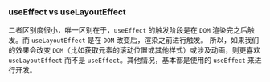 ### useEffect vs useLayoutEffect

二者区别度很小，唯一区别在于，`useEffect` 的触发阶段是在 `DOM` 渲染完之后触发。而 `useLayoutEffect` 是在 `DOM` 改变后，渲染之前进行触发。
所以，如果我们的效果会改变 `DOM`（比如获取元素的滚动位置或其他样式）或涉及动画，则更喜欢 `useLayoutEffect` 而不是 `useEffect`。其他情况，基本都是使用的 `useEffect` 来进行开发。
